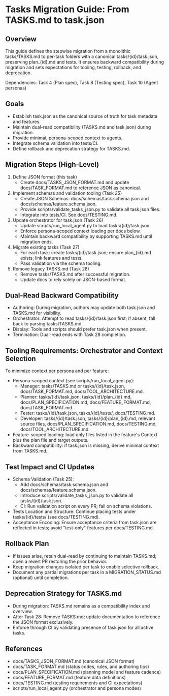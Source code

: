 # Tasks Migration Guide: From TASKS.md to task.json

## Overview
This guide defines the stepwise migration from a monolithic tasks/TASKS.md to per-task folders with a canonical tasks/{id}/task.json, preserving plan_{id}.md and tests. It ensures backward compatibility during migration and sets expectations for tooling, testing, rollback, and deprecation.

Dependencies: Task 4 (Plan spec), Task 8 (Testing spec), Task 10 (Agent personas)

## Goals
- Establish task.json as the canonical source of truth for task metadata and features.
- Maintain dual-read compatibility (TASKS.md and task.json) during migration.
- Provide minimal, persona-scoped context to agents.
- Integrate schema validation into tests/CI.
- Define rollback and deprecation strategy for TASKS.md.

## Migration Steps (High-Level)
1) Define JSON format (this task)
   - Create docs/TASKS_JSON_FORMAT.md and update docs/TASK_FORMAT.md to reference JSON as canonical.
2) Implement schemas and validation tooling (Task 25)
   - Create JSON Schemas: docs/schemas/task.schema.json and docs/schemas/feature.schema.json.
   - Provide scripts/validate_tasks_json.py to validate all task.json files.
   - Integrate into tests/CI. See docs/TESTING.md.
3) Update orchestrator for task.json (Task 26)
   - Update scripts/run_local_agent.py to load tasks/{id}/task.json.
   - Enforce persona-scoped context loading per docs below.
   - Maintain backward compatibility by supporting TASKS.md until migration ends.
4) Migrate existing tasks (Task 27)
   - For each task: create tasks/{id}/task.json; ensure plan_{id}.md exists; link features and tests.
   - Pass validation via the schema tooling.
5) Remove legacy TASKS.md (Task 28)
   - Remove tasks/TASKS.md after successful migration.
   - Update docs to rely solely on JSON-based format.

## Dual-Read Backward Compatibility
- Authoring: During migration, authors may update both task.json and TASKS.md for visibility.
- Orchestrator: Attempt to read tasks/{id}/task.json first; if absent, fall back to parsing tasks/TASKS.md.
- Display: Tools and scripts should prefer task.json when present.
- Termination: Dual-read ends with Task 28 completion.

## Tooling Requirements: Orchestrator and Context Selection
To minimize context per persona and per feature:
- Persona-scoped context (see scripts/run_local_agent.py):
  - Manager: tasks/TASKS.md or tasks/{id}/task.json, docs/TASK_FORMAT.md, docs/TOOL_ARCHITECTURE.md.
  - Planner: tasks/{id}/task.json, tasks/{id}/plan_{id}.md, docs/PLAN_SPECIFICATION.md, docs/FEATURE_FORMAT.md, docs/TASK_FORMAT.md.
  - Tester: tasks/{id}/task.json, tasks/{id}/tests/, docs/TESTING.md.
  - Developer: tasks/{id}/task.json, tasks/{id}/plan_{id}.md, relevant source files, docs/PLAN_SPECIFICATION.md, docs/TESTING.md, docs/TOOL_ARCHITECTURE.md.
- Feature-scoped loading: load only files listed in the feature's Context plus the plan file and target outputs.
- Backward compatibility: if task.json is missing, derive minimal context from TASKS.md.

## Test Impact and CI Updates
- Schema Validation (Task 25):
  - Add docs/schemas/task.schema.json and docs/schemas/feature.schema.json.
  - Introduce scripts/validate_tasks_json.py to validate all tasks/{id}/task.json.
  - CI: Run validation script on every PR; fail on schema violations.
- Tests Location and Structure: Continue placing tests under tasks/{id}/tests/ (see docs/TESTING.md).
- Acceptance Encoding: Ensure acceptance criteria from task.json are reflected in tests; avoid "test-only" features per docs/TESTING.md.

## Rollback Plan
- If issues arise, retain dual-read by continuing to maintain TASKS.md; open a revert PR restoring the prior behavior.
- Keep migration changes isolated per task to enable selective rollback.
- Document any partial migrations per task in a MIGRATION_STATUS.md (optional) until completion.

## Deprecation Strategy for TASKS.md
- During migration: TASKS.md remains as a compatibility index and overview.
- After Task 28: Remove TASKS.md; update documentation to reference the JSON format exclusively.
- Enforce through CI by validating presence of task.json for all active tasks.

## References
- docs/TASKS_JSON_FORMAT.md (canonical JSON format)
- docs/TASK_FORMAT.md (status codes, rules, and authoring tips)
- docs/PLAN_SPECIFICATION.md (planning model and feature cadence)
- docs/FEATURE_FORMAT.md (feature data definitions)
- docs/TESTING.md (testing requirements and CI expectations)
- scripts/run_local_agent.py (orchestrator and persona modes)
